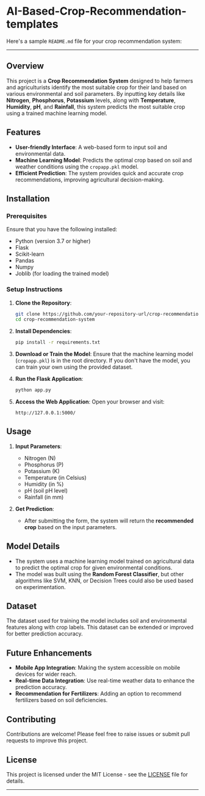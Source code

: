 # AI-Based-Crop-Recommendation-templates
Here's a sample `README.md` file for your crop recommendation system:

---


## Overview

This project is a **Crop Recommendation System** designed to help farmers and agriculturists identify the most suitable crop for their land based on various environmental and soil parameters. By inputting key details like **Nitrogen**, **Phosphorus**, **Potassium** levels, along with **Temperature**, **Humidity**, **pH**, and **Rainfall**, this system predicts the most suitable crop using a trained machine learning model.

## Features

- **User-friendly Interface**: A web-based form to input soil and environmental data.
- **Machine Learning Model**: Predicts the optimal crop based on soil and weather conditions using the `cropapp.pkl` model.
- **Efficient Prediction**: The system provides quick and accurate crop recommendations, improving agricultural decision-making.

## Installation

### Prerequisites

Ensure that you have the following installed:

- Python (version 3.7 or higher)
- Flask
- Scikit-learn
- Pandas
- Numpy
- Joblib (for loading the trained model)

### Setup Instructions

1. **Clone the Repository**:
   ```bash
   git clone https://github.com/your-repository-url/crop-recommendation-system.git
   cd crop-recommendation-system
   ```

2. **Install Dependencies**:
   ```bash
   pip install -r requirements.txt
   ```

3. **Download or Train the Model**:
   Ensure that the machine learning model (`cropapp.pkl`) is in the root directory. If you don't have the model, you can train your own using the provided dataset.

4. **Run the Flask Application**:
   ```bash
   python app.py
   ```

5. **Access the Web Application**:
   Open your browser and visit:
   ```
   http://127.0.0.1:5000/
   ```

## Usage

1. **Input Parameters**:
   - Nitrogen (N)
   - Phosphorus (P)
   - Potassium (K)
   - Temperature (in Celsius)
   - Humidity (in %)
   - pH (soil pH level)
   - Rainfall (in mm)

2. **Get Prediction**:
   - After submitting the form, the system will return the **recommended crop** based on the input parameters.

## Model Details

- The system uses a machine learning model trained on agricultural data to predict the optimal crop for given environmental conditions.
- The model was built using the **Random Forest Classifier**, but other algorithms like SVM, KNN, or Decision Trees could also be used based on experimentation.

## Dataset

The dataset used for training the model includes soil and environmental features along with crop labels. This dataset can be extended or improved for better prediction accuracy.

## Future Enhancements

- **Mobile App Integration**: Making the system accessible on mobile devices for wider reach.
- **Real-time Data Integration**: Use real-time weather data to enhance the prediction accuracy.
- **Recommendation for Fertilizers**: Adding an option to recommend fertilizers based on soil deficiencies.

## Contributing

Contributions are welcome! Please feel free to raise issues or submit pull requests to improve this project.

## License

This project is licensed under the MIT License - see the [LICENSE](LICENSE) file for details.

---
